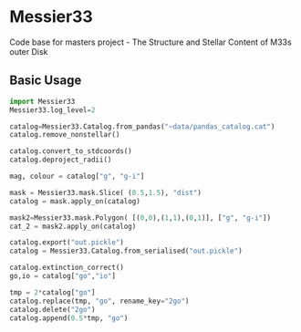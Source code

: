 # Messier33
Code base for masters project - The Structure and Stellar Content of M33s outer Disk

## Basic Usage

```python
import Messier33
Messier33.log_level=2

catalog=Messier33.Catalog.from_pandas("~data/pandas_catalog.cat")
catalog.remove_nonstellar() 

catalog.convert_to_stdcoords()
catalog.deproject_radii()

mag, colour = catalog["g", "g-i"]

mask = Messier33.mask.Slice( (0.5,1.5), "dist")
catalog = mask.apply_on(catalog)

mask2=Messier33.mask.Polygon( [(0,0),(1,1),(0,1)], ["g", "g-i"])
cat_2 = mask2.apply_on(catalog) 

catalog.export("out.pickle")
catalog = Messier33.Catalog.from_serialised("out.pickle")

catalog.extinction_correct()
go,io = catalog["go","io"]

tmp = 2*catalog["go"]
catalog.replace(tmp, "go", rename_key="2go")
catalog.delete("2go")
catalog.append(0.5*tmp, "go")

```
